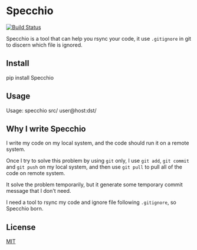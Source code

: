 Specchio
========

[![Build Status](https://travis-ci.org/brickgao/specchio.svg?branch=master)](https://travis-ci.org/brickgao/specchio)

Specchio is a tool that can help you rsync your code, it use `.gitignore` in git to discern which file is ignored.

Install
-------
pip install Specchio

Usage
-----
Usage: specchio src/ user@host:dst/

Why I write Specchio
-------------------
I write my code on my local system, and the code should run it on a remote system.

Once I try to solve this problem by using `git` only, I use `git add`,  `git commit` and `git push` on my local system, and then use `git pull` to pull all of the code on remote system.

It solve the problem temporarily, but it generate some temporary commit message that I don't need.

I need a tool to rsync my code and ignore file following `.gitignore`, so Specchio born.


License
-----
[MIT](http://opensource.org/licenses/MIT)

